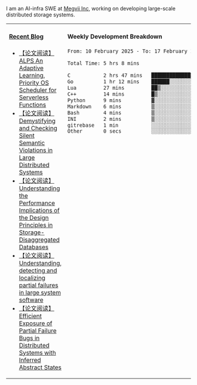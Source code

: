 I am an AI-infra SWE at [Megvii Inc](https://en.megvii.com/), working on developing large-scale distributed storage systems.

<table width="960px">
<tr>
<td valign="top" width="50%">

#### <a href="https://www.kongjun18.me" target="_blank">Recent Blog</a>

<!-- BLOG-POST-LIST:START -->
- [【论文阅读】ALPS An Adaptive Learning, Priority OS Scheduler for Serverless Functions](https://kongjun18.github.io/posts/alps-an-adaptive-learning-priority-os-scheduler-for-serverless-functions/)
- [【论文阅读】Demystifying and Checking Silent Semantic Violations in Large Distributed Systems](https://kongjun18.github.io/posts/demystifying-and-checking-silent-semantic-violations-in-large-distributed-systems/)
- [【论文阅读】Understanding the Performance Implications of the Design Principles in Storage-Disaggregated Databases](https://kongjun18.github.io/posts/understanding-the-performance-implications-of-the-design-principles-in-storage-disaggregated-databases/)
- [【论文阅读】Understanding, detecting and localizing partial failures in large system software](https://kongjun18.github.io/posts/understanding-detecting-and-localizing-partial-failures-in-large-system-software/)
- [【论文阅读】Efficient Exposure of Partial Failure Bugs in Distributed Systems with Inferred Abstract States](https://kongjun18.github.io/posts/efficient-exposure-of-partial-failure-bugs-in-distributed-systems-with-inferred-abstract-states/)
<!-- BLOG-POST-LIST:END -->

</td>
<td valign="top" width="50%">

#### Weekly Development Breakdown

<!--START_SECTION:waka-->

```txt
From: 10 February 2025 - To: 17 February 2025

Total Time: 5 hrs 8 mins

C           2 hrs 47 mins   █████████████▓░░░░░░░░░░░   54.33 %
Go          1 hr 12 mins    ██████░░░░░░░░░░░░░░░░░░░   23.53 %
Lua         27 mins         ██▒░░░░░░░░░░░░░░░░░░░░░░   08.92 %
C++         14 mins         █▒░░░░░░░░░░░░░░░░░░░░░░░   04.76 %
Python      9 mins          ▓░░░░░░░░░░░░░░░░░░░░░░░░   03.22 %
Markdown    6 mins          ▒░░░░░░░░░░░░░░░░░░░░░░░░   01.95 %
Bash        4 mins          ▒░░░░░░░░░░░░░░░░░░░░░░░░   01.32 %
INI         2 mins          ▒░░░░░░░░░░░░░░░░░░░░░░░░   00.85 %
gitrebase   1 min           ░░░░░░░░░░░░░░░░░░░░░░░░░   00.54 %
Other       0 secs          ░░░░░░░░░░░░░░░░░░░░░░░░░   00.30 %
```

<!--END_SECTION:waka-->
</td>
</tr>

</table>

